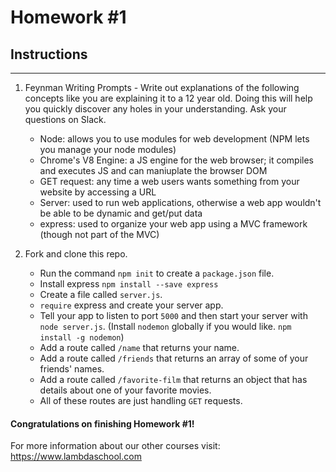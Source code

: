 # Homework #1

## Instructions
---
1. Feynman Writing Prompts - Write out explanations of the following concepts like you are explaining it to a 12 year old.  Doing this will help you quickly discover any holes in your understanding.  Ask your questions on Slack.
		
	* Node: allows you to use modules for web development (NPM lets you manage your node modules)
	* Chrome's V8 Engine: a JS engine for the web browser; it compiles and executes JS and can maniuplate the browser DOM
	* GET request: any time a web users wants something from your website by accessing a URL
	* Server: used to run web applications, otherwise a web app wouldn't be able to be dynamic and get/put data
	* express: used to organize your web app using a MVC framework (though not part of the MVC)


2. Fork and clone this repo.
		
	* Run the command `npm init` to create a `package.json` file.
	* Install express `npm install --save express`
	* Create a file called `server.js`.
	* `require` express and create your server app.
	* Tell your app to listen to port `5000` and then start your server with `node server.js`. (Install `nodemon` globally if you would like. `npm install -g nodemon`)
	* Add a route called `/name` that returns your name.
  	* Add a route called `/friends` that returns an array of some of your friends' names.
  	* Add a route called `/favorite-film` that returns an object that has details about one of your favorite movies.
  	* All of these routes are just handling `GET` requests.



#### Congratulations on finishing Homework #1!

For more information about our other courses visit: https://www.lambdaschool.com
